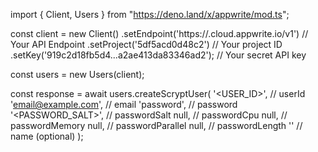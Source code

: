import { Client, Users } from "https://deno.land/x/appwrite/mod.ts";

const client = new Client()
    .setEndpoint('https://<REGION>.cloud.appwrite.io/v1') // Your API Endpoint
    .setProject('5df5acd0d48c2') // Your project ID
    .setKey('919c2d18fb5d4...a2ae413da83346ad2'); // Your secret API key

const users = new Users(client);

const response = await users.createScryptUser(
    '<USER_ID>', // userId
    'email@example.com', // email
    'password', // password
    '<PASSWORD_SALT>', // passwordSalt
    null, // passwordCpu
    null, // passwordMemory
    null, // passwordParallel
    null, // passwordLength
    '<NAME>' // name (optional)
);
